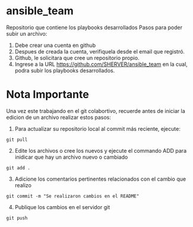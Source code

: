 # ansible_team
Repositorio que contiene los playbooks desarrollados
Pasos para poder subir un archivo:
1. Debe crear una cuenta en github
2. Despues de creada la cuenta, verifiquela desde el email que registró.
3. Github, le solicitara que cree un repositorio propio.
4. Ingrese a la URL https://github.com/SHERVER/ansible_team en la cual, podra subir los playbooks desarrollados.

# Nota Importante

Una vez este trabajando en el git colabortivo, recuerde antes de iniciar la edicion de un archivo realizar estos pasos:

1. Para actualizar su repositorio local al commit más reciente, ejecute:
```
git pull
```

2. Edite los archivos o cree los nuevos y ejecute el commando ADD para inidicar que hay un archivo nuevo o cambiado
```
git add .
```

3. Adicione los comentarios pertinentes relacionados con el cambio que realizo
```
git commit -m "Se realizaron cambios en el README"
```

4. Publique los cambios en el servidor git
```
git push
```
